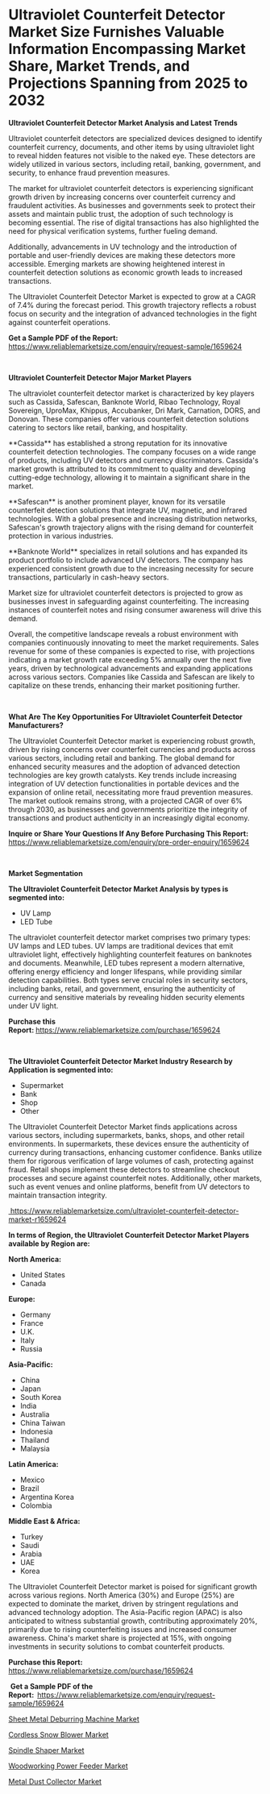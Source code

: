 <p><h1>Ultraviolet Counterfeit Detector Market Size Furnishes Valuable Information Encompassing Market Share, Market Trends, and Projections Spanning from 2025 to 2032</h1></p><p><strong>Ultraviolet Counterfeit Detector Market Analysis and Latest Trends</strong></p>
<p><p>Ultraviolet counterfeit detectors are specialized devices designed to identify counterfeit currency, documents, and other items by using ultraviolet light to reveal hidden features not visible to the naked eye. These detectors are widely utilized in various sectors, including retail, banking, government, and security, to enhance fraud prevention measures. </p><p>The market for ultraviolet counterfeit detectors is experiencing significant growth driven by increasing concerns over counterfeit currency and fraudulent activities. As businesses and governments seek to protect their assets and maintain public trust, the adoption of such technology is becoming essential. The rise of digital transactions has also highlighted the need for physical verification systems, further fueling demand.</p><p>Additionally, advancements in UV technology and the introduction of portable and user-friendly devices are making these detectors more accessible. Emerging markets are showing heightened interest in counterfeit detection solutions as economic growth leads to increased transactions. </p><p>The Ultraviolet Counterfeit Detector Market is expected to grow at a CAGR of 7.4% during the forecast period. This growth trajectory reflects a robust focus on security and the integration of advanced technologies in the fight against counterfeit operations.</p></p>
<p><strong>Get a Sample PDF of the Report:&nbsp;</strong> <a href="https://www.reliablemarketsize.com/enquiry/request-sample/1659624?utm_campaign=1143&utm_medium=2&utm_source=Github&utm_content=ia&utm_term=08042025&utm_id=ultraviolet-counterfeit-detector">https://www.reliablemarketsize.com/enquiry/request-sample/1659624</a></p>
<p>&nbsp;</p>
<p><strong>Ultraviolet Counterfeit Detector Major Market Players</strong></p>
<p><p>The ultraviolet counterfeit detector market is characterized by key players such as Cassida, Safescan, Banknote World, Ribao Technology, Royal Sovereign, UproMax, Khippus, Accubanker, Dri Mark, Carnation, DORS, and Donovan. These companies offer various counterfeit detection solutions catering to sectors like retail, banking, and hospitality.</p><p>**Cassida** has established a strong reputation for its innovative counterfeit detection technologies. The company focuses on a wide range of products, including UV detectors and currency discriminators. Cassida's market growth is attributed to its commitment to quality and developing cutting-edge technology, allowing it to maintain a significant share in the market.</p><p>**Safescan** is another prominent player, known for its versatile counterfeit detection solutions that integrate UV, magnetic, and infrared technologies. With a global presence and increasing distribution networks, Safescan's growth trajectory aligns with the rising demand for counterfeit protection in various industries.</p><p>**Banknote World** specializes in retail solutions and has expanded its product portfolio to include advanced UV detectors. The company has experienced consistent growth due to the increasing necessity for secure transactions, particularly in cash-heavy sectors.</p><p>Market size for ultraviolet counterfeit detectors is projected to grow as businesses invest in safeguarding against counterfeiting. The increasing instances of counterfeit notes and rising consumer awareness will drive this demand.</p><p>Overall, the competitive landscape reveals a robust environment with companies continuously innovating to meet the market requirements. Sales revenue for some of these companies is expected to rise, with projections indicating a market growth rate exceeding 5% annually over the next five years, driven by technological advancements and expanding applications across various sectors. Companies like Cassida and Safescan are likely to capitalize on these trends, enhancing their market positioning further.</p></p>
<p>&nbsp;</p>
<p><strong>What Are The Key Opportunities For Ultraviolet Counterfeit Detector Manufacturers?</strong></p>
<p><p>The Ultraviolet Counterfeit Detector market is experiencing robust growth, driven by rising concerns over counterfeit currencies and products across various sectors, including retail and banking. The global demand for enhanced security measures and the adoption of advanced detection technologies are key growth catalysts. Key trends include increasing integration of UV detection functionalities in portable devices and the expansion of online retail, necessitating more fraud prevention measures. The market outlook remains strong, with a projected CAGR of over 6% through 2030, as businesses and governments prioritize the integrity of transactions and product authenticity in an increasingly digital economy.</p></p>
<p><strong>Inquire or Share Your Questions If Any Before Purchasing This Report:</strong> <a href="https://www.reliablemarketsize.com/enquiry/pre-order-enquiry/1659624?utm_campaign=1143&utm_medium=2&utm_source=Github&utm_content=ia&utm_term=08042025&utm_id=ultraviolet-counterfeit-detector">https://www.reliablemarketsize.com/enquiry/pre-order-enquiry/1659624</a></p>
<p>&nbsp;</p>
<p><strong>Market Segmentation</strong></p>
<p><strong>The Ultraviolet Counterfeit Detector Market Analysis by types is segmented into:</strong></p>
<p><ul><li>UV Lamp</li><li>LED Tube</li></ul></p>
<p><p>The ultraviolet counterfeit detector market comprises two primary types: UV lamps and LED tubes. UV lamps are traditional devices that emit ultraviolet light, effectively highlighting counterfeit features on banknotes and documents. Meanwhile, LED tubes represent a modern alternative, offering energy efficiency and longer lifespans, while providing similar detection capabilities. Both types serve crucial roles in security sectors, including banks, retail, and government, ensuring the authenticity of currency and sensitive materials by revealing hidden security elements under UV light.</p></p>
<p><strong>Purchase this Report:&nbsp;</strong><a href="https://www.reliablemarketsize.com/purchase/1659624?utm_campaign=1143&utm_medium=2&utm_source=Github&utm_content=ia&utm_term=08042025&utm_id=ultraviolet-counterfeit-detector">https://www.reliablemarketsize.com/purchase/1659624</a></p>
<p>&nbsp;</p>
<p><strong>The Ultraviolet Counterfeit Detector Market Industry Research by Application is segmented into:</strong></p>
<p><ul><li>Supermarket</li><li>Bank</li><li>Shop</li><li>Other</li></ul></p>
<p><p>The Ultraviolet Counterfeit Detector Market finds applications across various sectors, including supermarkets, banks, shops, and other retail environments. In supermarkets, these devices ensure the authenticity of currency during transactions, enhancing customer confidence. Banks utilize them for rigorous verification of large volumes of cash, protecting against fraud. Retail shops implement these detectors to streamline checkout processes and secure against counterfeit notes. Additionally, other markets, such as event venues and online platforms, benefit from UV detectors to maintain transaction integrity.</p></p>
<p><a href="https://www.reliablemarketsize.com/ultraviolet-counterfeit-detector-market-r1659624?utm_campaign=1143&utm_medium=2&utm_source=Github&utm_content=ia&utm_term=08042025&utm_id=ultraviolet-counterfeit-detector">&nbsp;https://www.reliablemarketsize.com/ultraviolet-counterfeit-detector-market-r1659624</a></p>
<p><strong>In terms of Region, the Ultraviolet Counterfeit Detector Market Players available by Region are:</strong></p>
<p>
    <p> <strong> North America: </strong>
        <ul>
            <li>United States</li>
            <li>Canada</li>
        </ul>
        </p> 
    <p> <strong> Europe: </strong>
        <ul>
            <li>Germany</li>
            <li>France</li>
            <li>U.K.</li>
            <li>Italy</li>
            <li>Russia</li>
        </ul>
        </p> 
    <p> <strong> Asia-Pacific: </strong>
        <ul>
            <li>China</li>
            <li>Japan</li>
            <li>South Korea</li>
            <li>India</li>
            <li>Australia</li>
            <li>China Taiwan</li>
            <li>Indonesia</li>
            <li>Thailand</li>
            <li>Malaysia</li>
        </ul>
        </p> 
    <p> <strong> Latin America: </strong>
        <ul>
            <li>Mexico</li>
            <li>Brazil</li>
            <li>Argentina Korea</li>
            <li>Colombia</li>
        </ul>
        </p> 
    <p> <strong> Middle East & Africa: </strong>
        <ul>
            <li>Turkey</li>
            <li>Saudi</li>
            <li>Arabia</li>
            <li>UAE</li>
            <li>Korea</li>
        </ul>
    </p>
    </p>
<p><p>The Ultraviolet Counterfeit Detector market is poised for significant growth across various regions. North America (30%) and Europe (25%) are expected to dominate the market, driven by stringent regulations and advanced technology adoption. The Asia-Pacific region (APAC) is also anticipated to witness substantial growth, contributing approximately 20%, primarily due to rising counterfeiting issues and increased consumer awareness. China's market share is projected at 15%, with ongoing investments in security solutions to combat counterfeit products.</p></p>
<p><strong>Purchase this Report: </strong><a href="https://www.reliablemarketsize.com/purchase/1659624?utm_campaign=1143&utm_medium=2&utm_source=Github&utm_content=ia&utm_term=08042025&utm_id=ultraviolet-counterfeit-detector">https://www.reliablemarketsize.com/purchase/1659624</a></p>
<p>&nbsp;<strong>Get a Sample PDF of the Report:&nbsp;&nbsp;</strong><a href="https://www.reliablemarketsize.com/enquiry/request-sample/1659624?utm_campaign=1143&utm_medium=2&utm_source=Github&utm_content=ia&utm_term=08042025&utm_id=ultraviolet-counterfeit-detector">https://www.reliablemarketsize.com/enquiry/request-sample/1659624</a></p>
<p><strong></strong></p>
<p><p><a href="https://github.com/kaidaloeckf7/Market-Research-Report-List-1/blob/main/sheet-metal-deburring-machine-market.md?utm_campaign=1143&utm_medium=2&utm_source=Github&utm_content=ia&utm_term=08042025&utm_id=ultraviolet-counterfeit-detector">Sheet Metal Deburring Machine Market</a></p><p><a href="https://github.com/aslinalirey9/Market-Research-Report-List-1/blob/main/cordless-snow-blower-market.md?utm_campaign=1143&utm_medium=2&utm_source=Github&utm_content=ia&utm_term=08042025&utm_id=ultraviolet-counterfeit-detector">Cordless Snow Blower Market</a></p><p><a href="https://github.com/ocambdidarhz/Market-Research-Report-List-1/blob/main/spindle-shaper-market.md?utm_campaign=1143&utm_medium=2&utm_source=Github&utm_content=ia&utm_term=08042025&utm_id=ultraviolet-counterfeit-detector">Spindle Shaper Market</a></p><p><a href="https://github.com/theyasnare5w/Market-Research-Report-List-1/blob/main/woodworking-power-feeder-market.md?utm_campaign=1143&utm_medium=2&utm_source=Github&utm_content=ia&utm_term=08042025&utm_id=ultraviolet-counterfeit-detector">Woodworking Power Feeder Market</a></p><p><a href="https://github.com/arifasabeygb/Market-Research-Report-List-1/blob/main/metal-dust-collector-market.md?utm_campaign=1143&utm_medium=2&utm_source=Github&utm_content=ia&utm_term=08042025&utm_id=ultraviolet-counterfeit-detector">Metal Dust Collector Market</a></p></p>